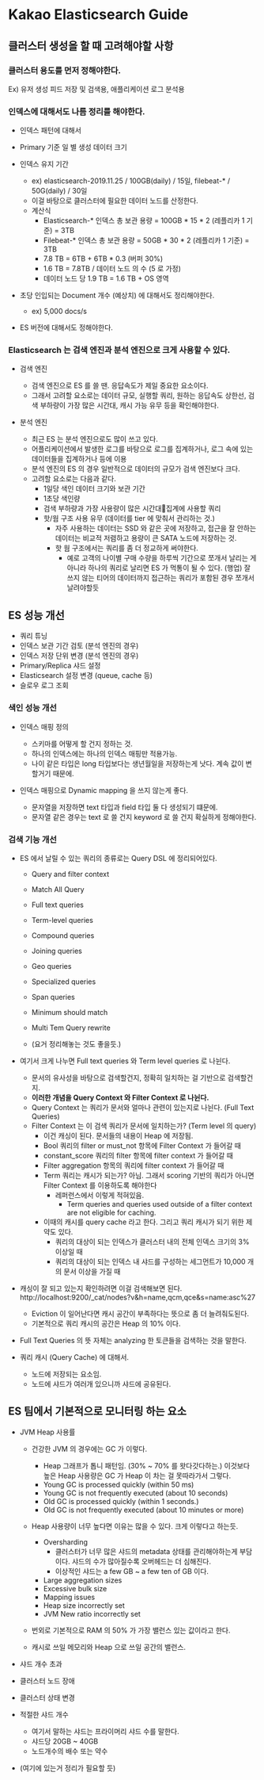 # Kakao Elasticsearch Guide

## 클러스터 생성을 할 때 고려해야할 사항

### 클러스터 용도를 먼저 정해야한다.

Ex) 유저 생성 피드 저장 및 검색용, 애플리케이션 로그 분석용

### 인덱스에 대해서도 나름 정리를 해야한다.

- 인덱스 패턴에 대해서

- Primary 기준 일 별 생성 데이터 크기

- 인덱스 유지 기간
  - ex) elasticsearch-2019.11.25 / 100GB(daily) / 15일, filebeat-* / 50G(daily) / 30일
  - 이걸 바탕으로 클러스터에 필요한 데이터 노드를 산정한다.
  - 계산식
    - Elasticsearch-* 인덱스 총 보관 용량 = 100GB * 15 * 2 (레플리카 1 기준) = 3TB
    - Filebeat-* 인덱스 총 보관 용량 = 50GB * 30 * 2 (레플리카 1 기준) = 3TB
    - 7.8 TB = 6TB + 6TB * 0.3 (버퍼 30%)
    - 1.6 TB = 7.8TB / 데이터 노드 의 수 (5 로 가정)
    - 데이터 노드 당 1.9 TB = 1.6 TB  + OS 영역 

- 초당 인입되는 Document 개수 (예상치) 에 대해서도 정리해야한다.
  - ex) 5,000 docs/s

- ES 버전에 대해서도 정해야한다.


### Elasticsearch 는 검색 엔진과 분석 엔진으로 크게 사용할 수 있다.

- 검색 엔진
  - 검색 엔진으로 ES 를 쓸 땐. 응답속도가 제일 중요한 요소이다.
  - 그래서 고려할 요소로는 데이터 규모, 실행할 쿼리, 원하는 응답속도 상한선, 검색 부하량이 가장 많은 시간대, 캐시 가능 유무 등을 확인해야한다.

- 분석 엔진
  - 최근 ES 는 분석 엔진으로도 많이 쓰고 있다.
  - 어플리케이션에서 발생한 로그를 바탕으로 로그를 집계하거나, 로그 속에 있는 데이터들을 집계하거나 등에 이용
  - 분석 엔진의 ES 의 경우 일반적으로 데이터의 규모가 검색 엔진보다 크다.
  - 고려할 요소로는 다음과 같다.
    - 1일당 색인 데이터 크기와 보관 기간
    - 1초당 색인량
    - 검색 부하량과 가장 사용량이 많은 시간대집계에 사용할 쿼리
    - 핫/웜 구조 사용 유무 (데이터를 tier 에 맞춰서 관리하는 것.)
      - 자주 사용하는 데이터는 SSD 와 같은 곳에 저장하고, 접근을 잘 안하는 데이터는 비교적 저렴하고 용량이 큰 SATA 노드에 저장하는 것.
      - 핫 웜 구조에서는 쿼리를 좀 더 정교하게 써야한다.
        - 예로 고객의 나이별 구매 수량을 하루씩 기간으로 쪼개서 날리는 게 아니라 하나의 쿼리로 날리면 ES 가 먹통이 될 수 있다. (행업) 잘 쓰지 않는 티어의 데이터까지 접근하는 쿼리가 포함된 경우 쪼개서 날려야할듯

## ES 성능 개선

- 쿼리 튜닝
- 인덱스 보관 기간 검토 (분석 엔진의 경우)
- 인덱스 저장 단위 변경 (분석 엔진의 경우)
- Primary/Replica 샤드 설정
- Elasticsearch 설정 변경 (queue, cache 등)
- 슬로우 로그 조회

### 색인 성능 개선

- 인덱스 매핑 정의
  - 스키마를 어떻게 할 건지 정하는 것.
  - 하나의 인덱스에는 하나의 인덱스 매핑만 적용가능.
  - 나이 같은 타입은 long 타입보다는 생년월일을 저장하는게 낫다. 계속 값이 변할거기 때문에.

- 인덱스 매핑으로 Dynamic mapping 을 쓰지 않는게 좋다. 
  - 문자열을 저장하면 text 타입과 field 타입 둘 다 생성되기 떄문에.
  - 문자열 같은 경우는 text 로 쓸 건지 keyword 로 쓸 건지 확실하게 정해야한다.

### 검색 기능 개선

- ES 에서 날릴 수 있는 쿼리의 종류로는 Query DSL 에 정리되어있다.
  - Query and filter context
  - Match All Query
  - Full text queries
  - Term-level queries
  - Compound queries
  - Joining queries
  - Geo queries
  - Specialized queries
  - Span queries
  - Minimum should match
  - Multi Tem Query rewrite

  - (요거 정리해놓는 것도 좋을듯.)


- 여기서 크게 나누면 Full text queries 와 Term level queries 로 나뉜다.
  - 문서의 유사성을 바탕으로 검색할건지, 정확히 일치하는 걸 기반으로 검색할건지.
  - **이러한 개념을 Query Context 와 Filter Context 로 나뉜다.**
  - Query Context 는 쿼리가 문서와 얼마나 관련이 있는지로 나뉜다. (Full Text Queries)
  - Filter Context 는 이 검색 쿼리가 문서에 일치하는가? (Term level 의 query)  
    - 이건 캐싱이 된다. 문서들의 내용이 Heap 에 저장됨.
    - Bool 쿼리의 filter or must_not 항목에 Filter Context 가 들어갈 때
    - constant_score 쿼리의 filter 항목에 filter context 가 들어갈 때
    - Filter aggregation 항목의 쿼리에 filter context 가 들어갈 때
    - Term 쿼리는 캐시가 되는가? 아님. 그래서 scoring 기반의 쿼리가 아니면 Filter Context 를 이용하도록 해야한다
      - 레퍼런스에서 이렇게 적혀있음.
        - Term queries and queries used outside of a filter context are not eligible for caching.
    - 이때의 캐시를 query cache 라고 한다. 그리고 쿼리 캐시가 되기 위한 제약도 있다.
      - 쿼리의 대상이 되는 인덱스가 클러스터 내의 전체 인덱스 크기의 3% 이상일 때
      - 쿼리의 대상이 되는 인덱스 내 샤드를 구성하는 세그먼트가 10,000 개의 문서 이상을 가질 때

- 캐싱이 잘 되고 있는지 확인하려면 이걸 검색해보면 된다. http://localhost:9200/_cat/nodes?v&h=name,qcm,qce&s=name:asc%27
  - Eviction 이 일어난다면 캐시 공간이 부족하다는 뜻으로 좀 더 늘려줘도된다.
  - 기본적으로 쿼리 캐시의 공간은 Heap 의 10% 이다.

- Full Text Queries 의 뜻 자체는 analyzing 한 토큰들을 검색하는 것을 말한다.

- 쿼리 캐시 (Query Cache) 에 대해서.
  - 노드에 저장되는 요소임.
  - 노드에 샤드가 여러개 있으니까 샤드에 공유된다.


## ES 팀에서 기본적으로 모니터링 하는 요소

- JVM Heap 사용률 
  - 건강한 JVM 의 경우에는 GC 가 이렇다. 
    - Heap 그래프가 톱니 패턴임. (30% ~ 70% 를 왓다갓다하는.) 이것보다 높은 Heap 사용량은 GC 가 Heap 이 차는 걸 못따라가서 그렇다. 
    - Young GC is processed quickly (within 50 ms)
    - Young GC is not frequently executed (about 10 seconds)
    - Old GC is processed quickly (within 1 seconds.)
    - Old GC is not frequently executed (about 10 minutes or more)
  
  - Heap 사용량이 너무 높다면 이유는 많을 수 있다. 크게 이렇다고 하는듯. 
    - Oversharding 
      - 클러스터가 너무 많은 샤드의 metadata 상태를 관리해야하는게 부담이다. 샤드의 수가 많아질수록 오버헤드는 더 심해진다. 
      - 이상적인 샤드는 a few GB ~ a few ten of GB 이다.
    - Large aggregation sizes
    - Excessive bulk size 
    - Mapping issues
    - Heap size incorrectly set
    - JVM New ratio incorrectly set 

  - 번외로 기본적으로 RAM 의 50% 가 가장 밸런스 있는 값이라고 한다.
  - 캐시로 쓰일 메모리와 Heap 으로 쓰일 공간의 밸런스.

- 샤드 개수 초과
- 클러스터 노드 장애
- 클러스터 상태 변경

- 적절한 샤드 개수
  - 여기서 말하는 샤드는 프라이머리 샤드 수를 말한다.
  - 샤드당 20GB ~ 40GB
  - 노드개수의 배수 또는 약수

- (여기에 있는거 정리가 필요할 듯)


